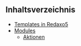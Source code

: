 ## Inhaltsverzeichnis

* [Templates in Redaxo5](templates/README.md)
* [Modules](modules/erstellen.md)
   * [Aktionen](modules/aktionen.md)